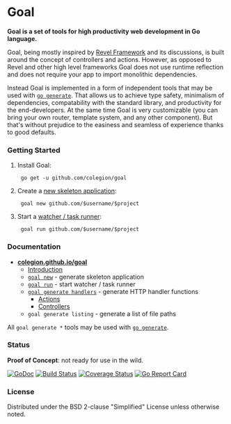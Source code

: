 # Goal
**Goal is a set of tools for high productivity web development in Go language.**

Goal, being mostly inspired by [Revel Framework](https://github.com/revel/revel)
and its discussions, is built around the concept of controllers and actions.
However, as opposed to Revel and other high level frameworks Goal does not use runtime
reflection and does not require your app to import monolithic dependencies.

Instead Goal is implemented in a form of independent tools that
may be used with [`go generate`](https://blog.golang.org/generate).
That allows us to achieve type safety, minimalism of dependencies,
compatability with the standard library, and productivity for the end-developers.
At the same time Goal is very customizable (you can bring your own router, template system,
and any other component). But that's without prejudice to the easiness and seamless of experience
thanks to good defaults.

### Getting Started

1. Install Goal:

        go get -u github.com/colegion/goal

2. Create a [new skeleton application](https://colegion.github.io/goal/manual/new/index.html):

        goal new github.com/$username/$project

3. Start a [watcher / task runner](https://colegion.github.io/goal/manual/run/index.html):

        goal run github.com/$username/$project

### Documentation

* **[colegion.github.io/goal](https://colegion.github.io/goal)**
  * [Introduction](https://colegion.github.io/goal/manual/index.html)
  * [`goal new`](https://colegion.github.io/goal/manual/new/index.html) - generate skeleton application
  * [`goal run`](https://colegion.github.io/goal/manual/run/index.html) - start watcher / task runner
  * [`goal generate handlers`](https://colegion.github.io/goal/manual/handlers/index.html) - generate HTTP handler functions
    * [Actions](https://colegion.github.io/goal/manual/handlers/actions.html)
    * [Controllers](https://colegion.github.io/goal/manual/handlers/controllers.html)
  * `goal generate listing` - generate a list of file paths

All `goal generate *` tools may be used with [`go generate`](https://blog.golang.org/generate).

### Status

**Proof of Concept**: not ready for use in the wild.

[![GoDoc](https://godoc.org/github.com/colegion/goal?status.svg)](https://godoc.org/github.com/colegion/goal)
[![Build Status](https://travis-ci.org/colegion/goal.svg?branch=master)](https://travis-ci.org/colegion/goal)
[![Coverage Status](https://coveralls.io/repos/colegion/goal/badge.svg?branch=master)](https://coveralls.io/r/colegion/goal?branch=master)
[![Go Report Card](http://goreportcard.com/badge/colegion/goal?t=3)](http:/goreportcard.com/report/colegion/goal)

### License
Distributed under the BSD 2-clause "Simplified" License unless otherwise noted.
